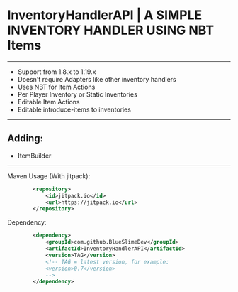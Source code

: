 # InventoryHandlerAPI | A SIMPLE INVENTORY HANDLER USING NBT Items

---

* Support from 1.8.x to 1.19.x
* Doesn't require Adapters like other inventory handlers
* Uses NBT for Item Actions
* Per Player Inventory or Static Inventories
* Editable Item Actions
* Editable introduce-items to inventories

---

## Adding:
* ItemBuilder

---

Maven Usage (With jitpack):
```XML
        <repository>
            <id>jitpack.io</id>
            <url>https://jitpack.io</url>
        </repository>
```

Dependency:
```XML
        <dependency>
            <groupId>com.github.BlueSlimeDev</groupId>
            <artifactId>InventoryHandlerAPI</artifactId>
            <version>TAG</version>
            <!-- TAG = latest version, for example:
            <version>0.7</version>
            -->
        </dependency>
```